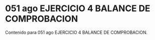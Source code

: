 # 051 ago  EJERCICIO 4 BALANCE DE COMPROBACION

Contenido para 051 ago  EJERCICIO 4 BALANCE DE COMPROBACION.